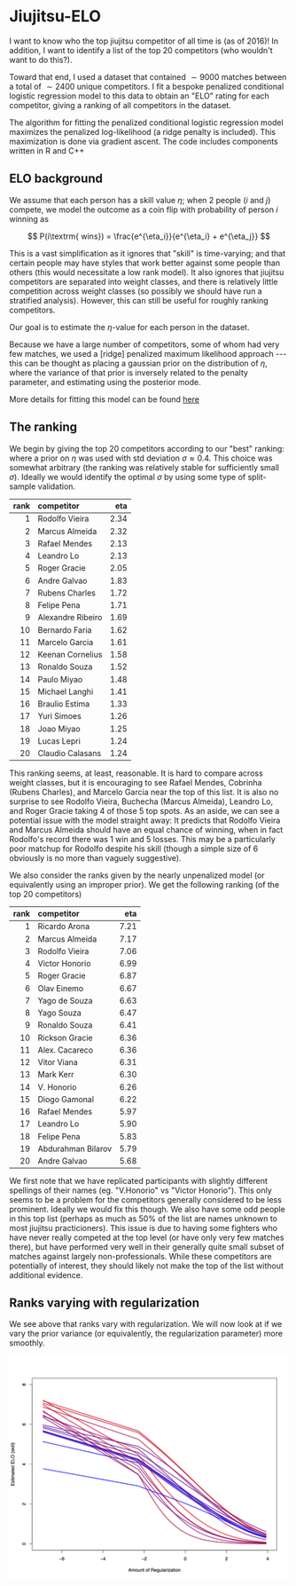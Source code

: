 # Jiujitsu-ELO

I want to know who the top jiujitsu competitor of all time is (as of 2016)! In addition, I want to identify a list of the top 20 competitors (who wouldn't want to do this?).

Toward that end, I used a dataset that contained $\sim 9000$ matches between a total of $\sim 2400$ unique competitors. I fit a bespoke penalized conditional logistic regression model to this data to obtain an "ELO" rating for each competitor, giving a ranking of all competitors in the dataset.

The algorithm for fitting the penalized conditional logistic regression model maximizes the penalized log-likelihood (a ridge penalty is included). This maximization is done via gradient ascent. The code includes components written in R and C++

## ELO background

We assume that each person has a skill value $\eta$; when 2 people ($i$ and $j$) compete, we model the outcome as a coin flip with probability of person $i$ winning as

$$
P(i\textrm{ wins}) = \frac{e^{\eta_i}}{e^{\eta_i} + e^{\eta_j}}
$$

This is a vast simplification as it ignores that "skill" is time-varying; and that certain people may have styles that work better against some people than others (this would necessitate a low rank model). It also ignores that jiujitsu competitors are separated into weight classes, and there is relatively little competition across weight classes (so possibly we should have run a stratified analysis). However, this can still be useful for roughly ranking competitors.

Our goal is to estimate the $\eta$-value for each person in the dataset.

Because we have a large number of competitors, some of whom had very few matches, we used a [ridge] penalized maximum likelihood approach --- this can be thought as placing a gaussian prior on the distribution of $\eta$, where the variance of that prior is inversely related to the penalty parameter, and estimating using the posterior mode.

More details for fitting this model can be found [here](https://github.com/nrs02004/Jiujitsu-ELO/blob/main/writeup/cond-logit.pdf)

## The ranking

We begin by giving the top 20 competitors according to our "best" ranking: where a prior on $\eta$ was used with std deviation $\sigma \approx 0.4$. This choice was somewhat arbitrary (the ranking was relatively stable for sufficiently small $\sigma$). Ideally we would identify the optimal $\sigma$ by using some type of split-sample validation.

| rank|competitor        |  eta|
|----:|:-----------------|----:|
|    1|Rodolfo Vieira    | 2.34|
|    2|Marcus Almeida    | 2.32|
|    3|Rafael Mendes     | 2.13|
|    4|Leandro Lo        | 2.13|
|    5|Roger Gracie      | 2.05|
|    6|Andre Galvao      | 1.83|
|    7|Rubens Charles    | 1.72|
|    8|Felipe Pena       | 1.71|
|    9|Alexandre Ribeiro | 1.69|
|   10|Bernardo Faria    | 1.62|
|   11|Marcelo Garcia    | 1.61|
|   12|Keenan Cornelius  | 1.58|
|   13|Ronaldo Souza     | 1.52|
|   14|Paulo Miyao       | 1.48|
|   15|Michael Langhi    | 1.41|
|   16|Braulio Estima    | 1.33|
|   17|Yuri Simoes       | 1.26|
|   18|Joao Miyao        | 1.25|
|   19|Lucas Lepri       | 1.24|
|   20|Claudio Calasans  | 1.24|

This ranking seems, at least, reasonable. It is hard to compare across weight classes, but it is encouraging to see Rafael Mendes, Cobrinha (Rubens Charles), and Marcelo Garcia near the top of this list. It is also no surprise to see Rodolfo Vieira, Buchecha (Marcus Almeida), Leandro Lo, and Roger Gracie taking 4 of those 5 top spots. As an aside, we can see a potential issue with the model straight away: It predicts that Rodolfo Vieira and Marcus Almeida should have an equal chance of winning, when in fact Rodolfo's record there was 1 win and 5 losses. This may be a particularly poor matchup for Rodolfo despite his skill (though a simple size of 6 obviously is no more than vaguely suggestive).


We also consider the ranks given by the nearly unpenalized model (or equivalently using an improper prior). We get the following ranking (of the top 20 competitors)

| rank|competitor         |  eta|
|----:|:------------------|----:|
|    1|Ricardo Arona      | 7.21|
|    2|Marcus Almeida     | 7.17|
|    3|Rodolfo Vieira     | 7.06|
|    4|Victor Honorio     | 6.99|
|    5|Roger Gracie       | 6.87|
|    6|Olav Einemo        | 6.67|
|    7|Yago de Souza      | 6.63|
|    8|Yago Souza         | 6.47|
|    9|Ronaldo Souza      | 6.41|
|   10|Rickson Gracie     | 6.36|
|   11|Alex. Cacareco     | 6.36|
|   12|Vitor Viana        | 6.31|
|   13|Mark Kerr          | 6.30|
|   14|V. Honorio         | 6.26|
|   15|Diogo Gamonal      | 6.22|
|   16|Rafael Mendes      | 5.97|
|   17|Leandro Lo         | 5.90|
|   18|Felipe Pena        | 5.83|
|   19|Abdurahman Bilarov | 5.79|
|   20|Andre Galvao       | 5.68|

We first note that we have replicated participants with slightly different spellings of their names (eg. "V.Honorio" vs "Victor Honorio"). This only seems to be a problem for the competitors generally considered to be less prominent. Ideally we would fix this though. We also have some odd people in this top list (perhaps as much as 50\% of the list are names unknown to most jiujitsu practicioners). This issue is due to having some fighters who have never really competed at the top level (or have only very few matches there), but have performed very well in their generally quite small subset of matches against largely non-professionals. While these competitors are potentially of interest, they should likely not make the top of the list without additional evidence.

## Ranks varying with regularization

We see above that ranks vary with regularization. We will now look at if we vary the prior variance (or equivalently, the regularization parameter) more smoothly.

<img src="/output/changes-in-ranking.png" alt="drawing" width="1000"/>
